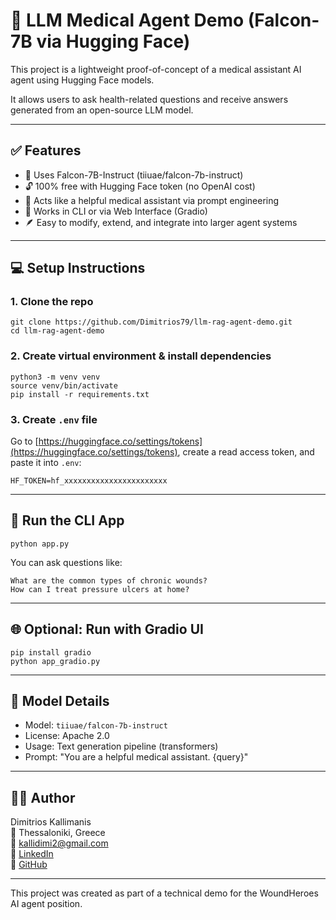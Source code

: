 # 🧠 LLM Medical Agent Demo (Falcon-7B via Hugging Face)

This project is a lightweight proof-of-concept of a medical assistant AI agent using Hugging Face models.

It allows users to ask health-related questions and receive answers generated from an open-source LLM model.

---

## ✅ Features

- 🤖 Uses Falcon-7B-Instruct (tiiuae/falcon-7b-instruct)
- 🔓 100% free with Hugging Face token (no OpenAI cost)
- 🧠 Acts like a helpful medical assistant via prompt engineering
- 💬 Works in CLI or via Web Interface (Gradio)
- 🪶 Easy to modify, extend, and integrate into larger agent systems

---

## 💻 Setup Instructions

### 1. Clone the repo

```
git clone https://github.com/Dimitrios79/llm-rag-agent-demo.git
cd llm-rag-agent-demo
```

### 2. Create virtual environment & install dependencies

```
python3 -m venv venv
source venv/bin/activate
pip install -r requirements.txt
```

### 3. Create `.env` file

Go to [https://huggingface.co/settings/tokens](https://huggingface.co/settings/tokens), create a read access token, and paste it into `.env`:

```
HF_TOKEN=hf_xxxxxxxxxxxxxxxxxxxxxxx
```

---

## 🚀 Run the CLI App

```
python app.py
```

You can ask questions like:

```
What are the common types of chronic wounds?
How can I treat pressure ulcers at home?
```

---

## 🌐 Optional: Run with Gradio UI

```
pip install gradio
python app_gradio.py
```

---

## 📎 Model Details

- Model: `tiiuae/falcon-7b-instruct`
- License: Apache 2.0
- Usage: Text generation pipeline (transformers)
- Prompt: "You are a helpful medical assistant. {query}"

---

## 👨‍💻 Author

Dimitrios Kallimanis  
📍 Thessaloniki, Greece  
📧 kallidimi2@gmail.com  
🔗 [LinkedIn](https://www.linkedin.com/in/dimitrioskallimanis/)  
🔗 [GitHub](https://github.com/Dimitrios79)

---

This project was created as part of a technical demo for the WoundHeroes AI agent position.